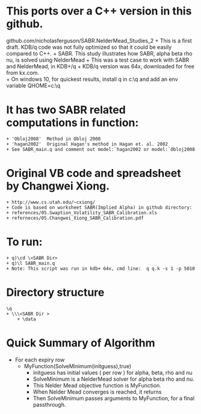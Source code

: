 # This ports over a C++ version in this github.
github.com/nicholasferguson/SABR.NelderMead_Studies_2
	+ This is a first draft.  KDB/q code was not fully optimized so that it could be easily compared to C++.
	+ SABR. This study illustrates how SABR, alpha beta rho nu, is solved using NelderMead 
	+ This was a test case to work with SABR and NelderMead, in KDB+/q
	+ KDB/q version was 64x, downloaded for free from kx.com.  
	+ On windows 10, for quickest results, install q in c:\q and add an env variable QHOME=c:\q

# It has two SABR related computations in function: 
	+ 'Obloj2008'  Method in Obloj 2008
	+ 'hagan2002'  Original Hagan's method in Hagan et. al. 2002
	+ See SABR_main.q and comment out model:`hagan2002 or model:`Obloj2008

# Original VB code and spreadsheet by Changwei Xiong. 
	+ http://www.cs.utah.edu/~cxiong/
	+ Code is based on worksheet SABR(Implied Alpha) in github directory:
	+ references/05.Swaption_Volatility_SABR_Calibration.xls
	+ referneces/05.Changwei_Xiong_SABR_Calibration.pdf
	
# To run: 
	+ q)\cd \<SABR Dir>
	+ q)\l SABR_main.q
	+ Note: This script was run in kdb+ 64x, cmd line:  q q.k -s 1 -p 5010

# Directory structure
	\q
	+ \\\<SABR Dir >
		+ \data

# Quick Summary of Algorithm

+ For each expiry row
	+ MyFunction(SolveMinimum(initguess),true)
		+ initguess has initial values ( per row ) for alpha, beta, rho and nu
		+ SolveMinimum is a NelderMead solver for alpha beta rho and nu.
		+ This Nelder Mead objective function is MyFunction.  
		+ When Nelder Mead converges is reached, it returns	
		+ Then SolveMinimum passes arguments  to MyFunction, for a final passthrough.
